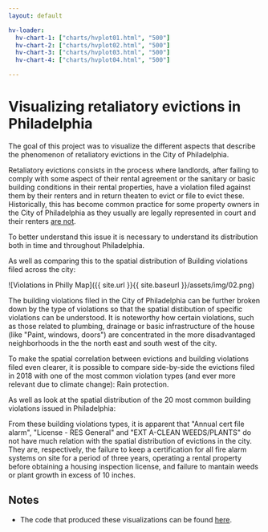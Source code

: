 ```yaml
---
layout: default

hv-loader:
  hv-chart-1: ["charts/hvplot01.html", "500"]
  hv-chart-2: ["charts/hvplot02.html", "500"]
  hv-chart-3: ["charts/hvplot03.html", "500"]
  hv-chart-4: ["charts/hvplot04.html", "500"]

---
```


# Visualizing retaliatory evictions in Philadelphia

The goal of this project was to visualize the different aspects that describe the phenomenon of retaliatory evictions in the City of Philadelphia.

Retaliatory evictions consists in the process where landlords, after failing to comply with some aspect of their rental agreement or the sanitary or basic building conditions in their rental properties, have a violation filed against them by their renters and in return theaten to evict or file to evict these. Historically, this has become common practice for some property owners in the City of Philadelphia as they usually are legally represented in court and their renters [are not](https://whyy.org/articles/philadelphia-renters-dealing-with-major-issues-forced-to-lie-down-and-take-it-or-risk-eviction/).

To better understand this issue it is necessary to understand its distribution both in time and throughout Philadelphia.

<div id="hv-chart-1"></div>

As well as comparing this to the spatial distribution of Building violations filed across the city:

![Violations in Philly Map]({{ site.url }}{{ site.baseurl }}/assets/img/02.png)


The building violations filed in the City of Philadelphia can be further broken down by the type of violations so that the spatial distibution of specific violations can be understood. It is noteworthy how certain violations, such as those related to plumbing, drainage or basic infrastructure of the house (like "Paint, windows, doors") are concentrated in the more disadvantaged neighborhoods in the the north east and south west of the city.

<div id="hv-chart-2"></div>

To make the spatial correlation between evictions and building violations filed even clearer, it is possible to compare side-by-side the evictions filed in 2018 with one of the most common violation types (and ever more relevant due to climate change): Rain protection.

<div id="hv-chart-3"></div>

As well as look at the spatial distribution of the 20 most common building violations issued in Philadelphia: 

<div id="hv-chart-4"></div>

From these building violations types, it is apparent that "Annual cert file alarm", "License - RES General" and "EXT A-CLEAN WEEDS/PLANTS" do not have much relation with the spatial distribution of evictions in the city. They are, respectively, the failure to keep a certification for all fire alarm systems on site for a period of three years, operating a rental property before obtaining a housing inspection license, and failure to mantain weeds or plant growth in excess of 10 inches.


## Notes

- The code that produced these visualizations can be found [here](https://github.com/golete/musa-13).

